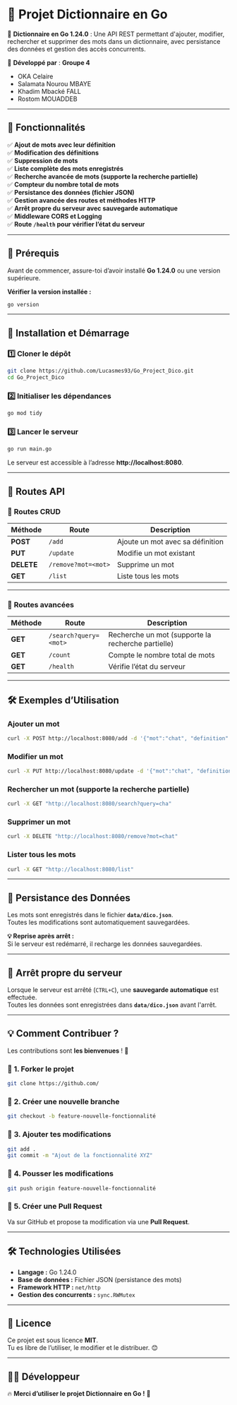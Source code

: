 # 📖 **Projet Dictionnaire en Go**
🚀 **Dictionnaire en Go 1.24.0** : Une API REST permettant d'ajouter, modifier, rechercher et supprimer des mots dans un dictionnaire, avec persistance des données et gestion des accès concurrents.

📌 **Développé par** : **Groupe 4**  
- OKA Celaire
- Salamata Nourou MBAYE
- Khadim Mbacké FALL
- Rostom MOUADDEB


---

## 🌟 **Fonctionnalités**
✅ **Ajout de mots avec leur définition**  
✅ **Modification des définitions**  
✅ **Suppression de mots**  
✅ **Liste complète des mots enregistrés**  
✅ **Recherche avancée de mots (supporte la recherche partielle)**  
✅ **Compteur du nombre total de mots**  
✅ **Persistance des données (fichier JSON)**  
✅ **Gestion avancée des routes et méthodes HTTP**  
✅ **Arrêt propre du serveur avec sauvegarde automatique**  
✅ **Middleware CORS et Logging**  
✅ **Route `/health` pour vérifier l’état du serveur**

---

## 🔧 **Prérequis**
Avant de commencer, assure-toi d’avoir installé **Go 1.24.0** ou une version supérieure.

**Vérifier la version installée :**
```sh
go version
```

---

## 🚀 **Installation et Démarrage**
### **1️⃣ Cloner le dépôt**
```sh
git clone https://github.com/Lucasmes93/Go_Project_Dico.git
cd Go_Project_Dico
```

### **2️⃣ Initialiser les dépendances**
```sh
go mod tidy
```

### **3️⃣ Lancer le serveur**
```sh
go run main.go
```
Le serveur est accessible à l’adresse **http://localhost:8080**.

---

## 📡 **Routes API**
### 📍 **Routes CRUD**
| Méthode | Route        | Description |
|---------|-------------|-------------|
| **POST** | `/add`       | Ajoute un mot avec sa définition |
| **PUT**  | `/update`    | Modifie un mot existant |
| **DELETE** | `/remove?mot=<mot>` | Supprime un mot |
| **GET**  | `/list`      | Liste tous les mots |

---

### 📍 **Routes avancées**
| Méthode | Route        | Description |
|---------|-------------|-------------|
| **GET**  | `/search?query=<mot>` | Recherche un mot (supporte la recherche partielle) |
| **GET**  | `/count`      | Compte le nombre total de mots |
| **GET**  | `/health`     | Vérifie l’état du serveur |

---

## 🛠️ **Exemples d’Utilisation**
### **Ajouter un mot**
```sh
curl -X POST http://localhost:8080/add -d '{"mot":"chat", "definition":"Petit félin domestique"}' -H "Content-Type: application/json"
```

### **Modifier un mot**
```sh
curl -X PUT http://localhost:8080/update -d '{"mot":"chat", "definition":"Félin domestique affectueux"}' -H "Content-Type: application/json"
```

### **Rechercher un mot (supporte la recherche partielle)**
```sh
curl -X GET "http://localhost:8080/search?query=cha"
```

### **Supprimer un mot**
```sh
curl -X DELETE "http://localhost:8080/remove?mot=chat"
```

### **Lister tous les mots**
```sh
curl -X GET "http://localhost:8080/list"
```

---

## 💾 **Persistance des Données**
Les mots sont enregistrés dans le fichier **`data/dico.json`**.  
Toutes les modifications sont automatiquement sauvegardées.

**💡 Reprise après arrêt :**  
Si le serveur est redémarré, il recharge les données sauvegardées.

---

## 🛑 **Arrêt propre du serveur**
Lorsque le serveur est arrêté (`CTRL+C`), une **sauvegarde automatique** est effectuée.  
Toutes les données sont enregistrées dans **`data/dico.json`** avant l'arrêt.

---

## 💡 **Comment Contribuer ?**
Les contributions sont **les bienvenues** ! 🎉

### 📌 **1. Forker le projet**
```sh
git clone https://github.com/
```

### 📌 **2. Créer une nouvelle branche**
```sh
git checkout -b feature-nouvelle-fonctionnalité
```

### 📌 **3. Ajouter tes modifications**
```sh
git add .
git commit -m "Ajout de la fonctionnalité XYZ"
```

### 📌 **4. Pousser les modifications**
```sh
git push origin feature-nouvelle-fonctionnalité
```

### 📌 **5. Créer une Pull Request**
Va sur GitHub et propose ta modification via une **Pull Request**.

---

## 🛠 **Technologies Utilisées**
- **Langage :** Go 1.24.0
- **Base de données :** Fichier JSON (persistance des mots)
- **Framework HTTP :** `net/http`
- **Gestion des concurrents :** `sync.RWMutex`

---

## 📝 **Licence**
Ce projet est sous licence **MIT**.  
Tu es libre de l’utiliser, le modifier et le distribuer. 😊

---

## 👨‍💻 **Développeur**

🔥 **Merci d’utiliser le projet Dictionnaire en Go !** 🚀  


